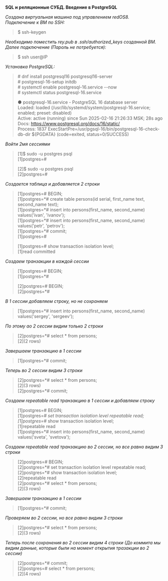 **SQL и реляционные СУБД. Введение в PostgreSQL**  

*Создана виртуальная машина под управлением redOS8.*  
*Подключение к ВМ по SSH:*  
> $ ssh-keygen  
  
*Необходимо поместить rey.pub в .ssh/authorized_keys созданной ВМ.*  
*Далее подключение (Пароль не потребуется):*  
> $ ssh user@IP  
  
  
*Установка PostgreSQL:*  
> \# dnf install postgresql16 postgresql16-server  
> \# postgresql-16-setup initdb  
> \# systemctl enable postgresql-16.service --now  
> \# systemctl status postgresql-16.service  
>  
> ● postgresql-16.service - PostgreSQL 16 database server  
>     Loaded: loaded (/usr/lib/systemd/system/postgresql-16.service; enabled; preset: disabled)  
>     Active: active (running) since Sun 2025-02-16 21:26:33 MSK; 28s ago  
>       Docs: https://www.postgresql.org/docs/16/static/  
>    Process: 1837 ExecStartPre=/usr/pgsql-16/bin/postgresql-16-check-db-dir ${PGDATA} (code=exited, status=0/SUCCESS)  
>  
  
*Войти 2мя сессиями*  
> [1]$ sudo -u postgres psql  
> [1]postgres=#  
>  
> [2]$ sudo -u postgres psql  
> [2]postgres=#  
  
*Создается таблица и добавляется 2 строки*  
> [1]postgres=# BEGIN;  
> [1]postgres=\*# create table persons(id serial, first_name text, second_name text);  
> [1]postgres=\*# insert into persons(first_name, second_name) values('ivan', 'ivanov');  
> [1]postgres=\*# insert into persons(first_name, second_name) values('petr', 'petrov');  
> [1]postgres=\*# commit;  
> [1]postgres=#  
>  
> [1]postgres=# show transaction isolation level;  
> [1]read committed  
  
*Создаем транзакции в каждой сессии*  
> [1]postgres=# BEGIN;  
> [1]postgres=\*#  
>  
> [2]postgres=# BEGIN;  
> [2]postgres=\*#  
  
*В 1 сессии добавляем строку, но не сохраняем*  
> [1]postgres=\*# insert into persons(first_name, second_name) values('sergey', 'sergeev');  
  
*По этому ао 2 сессии видим только 2 строки*  
> [2]postgres=\*# select * from persons;  
> [2](2 rows)  
  
*Завершаем транзакцию в 1 сессии*  
> [1]postgres=\*# commit;  
  
*Теперь во 2 сессии видим 3 строки*  
> [2]postgres=\*# select * from persons;  
> [2](3 rows)  
> [2]postgres=\*# commit;  

*Создаем repeatable read транзакцию в 1 сессии и добавляем строку*  
> [1]postgres=# BEGIN;  
> [1]postgres=*# set transaction isolation level repeatable read;  
> [1]postgres=*# show transaction isolation level;  
> [1]repeatable read  
> [1]postgres=*# insert into persons(first_name, second_name) values('sveta', 'svetova');  
  
*Создаем repeatable read транзакцию во 2 сессии, но все равно видим 3 строки*  
> [2]postgres=# BEGIN;  
> [2]postgres=\*# set transaction isolation level repeatable read;  
> [2]postgres=\*# show transaction isolation level;  
> [2]repeatable read  
> [2]postgres=\*# select * from persons;  
> [2](3 rows)  
  
*Завершаем транзакцию в 1 сессии*  
> [1]postgres=*# commit;  
  
*Проверяем во 2 сессии, но все равно видим 3 строки*  
> [2]postgres=*# select * from persons;  
> [2](3 rows)  
  
*Теперь после сохранения во 2 сессии видим 4 строки (До коммита мы видим данные, которые были на момент открытия тразакции во 2 сессии)*  
> [2]postgres=*# commit;  
> [2]postgres=# select * from persons;  
> [2](4 rows)  
  
